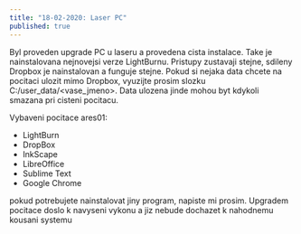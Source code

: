 ```yaml
---
title: "18-02-2020: Laser PC" 
published: true
---
```


Byl proveden upgrade PC u laseru a provedena cista instalace. Take je nainstalovana nejnovejsi verze LightBurnu. Pristupy zustavaji stejne, sdileny Dropbox je nainstalovan a funguje stejne. Pokud si nejaka data chcete na pocitaci ulozit mimo Dropbox, vyuzijte prosim slozku C:/user_data/<vase_jmeno>. Data ulozena jinde mohou byt kdykoli smazana pri cisteni pocitacu.

Vybaveni pocitace ares01:

* LightBurn
* DropBox
* InkScape
* LibreOffice
* Sublime Text
* Google Chrome

pokud potrebujete nainstalovat jiny program, napiste mi prosim.
Upgradem pocitace doslo k navyseni vykonu a jiz nebude dochazet k nahodnemu kousani systemu
